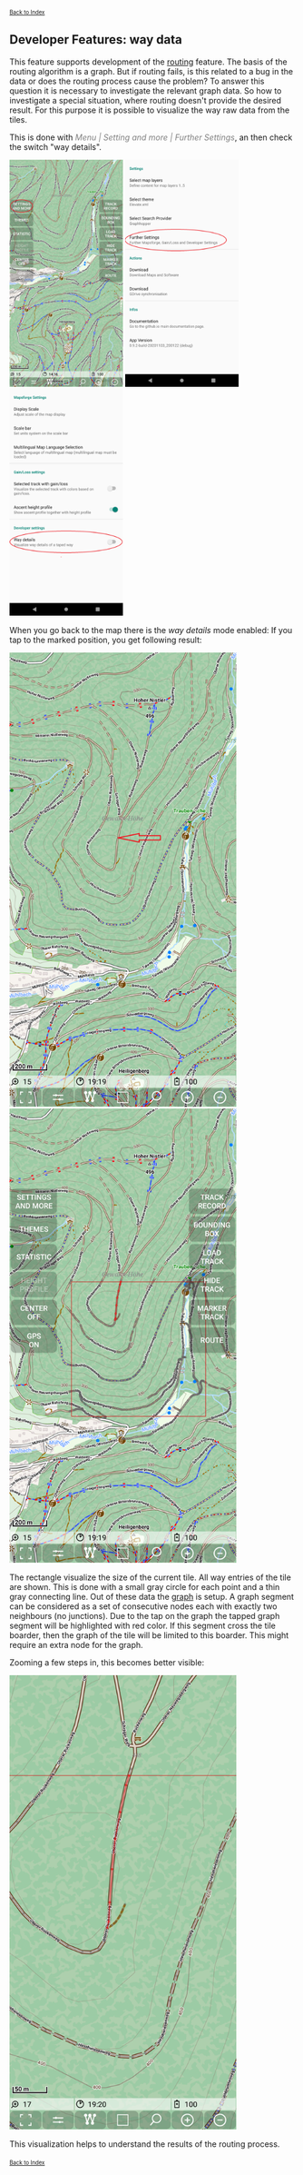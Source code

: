 <small><small>[Back to Index](../../../index.md)</small></small>

## Developer Features: way data

This feature supports development of the
[routing](../../MainTrackFeatures/Routing/routing.md) feature. The basis of the routing algorithm is a graph. 
But if routing fails, is this related to a bug in the data or does the 
routing process cause the problem? To answer this question it is necessary to investigate the relevant
graph data. So how to investigate a special situation, where routing doesn't provide the desired result.
For this purpose it is possible to visualize the way raw data from the tiles.

This is done with <span style="color:gray">*Menu | Setting and more | Further Settings*</span>, an then check the switch "way details".

<img src="./wd1.png" width="200" />&nbsp;<img src="./wd2.png" width="200" />&nbsp;<img src="./wd3.png" width="200" />&nbsp;

When you go back to the map there is the *way details* mode enabled: If you tap to the marked position, you get following result:

<img src="./wd4.png" width="400" />&nbsp;
<img src="./wd5.png" width="400" />&nbsp;

The rectangle visualize the size of the current tile. All way entries of the tile are shown.
This is done with a small gray circle for each point and a thin gray connecting line.
Out of these data the [graph](../Developer/Graph.png) is setup. A graph segment can be
considered as a set of consecutive nodes each with exactly two neighbours (no junctions).
Due to the tap on the graph the tapped graph segment will be highlighted with red color.
If this segment cross the tile boarder, then the graph of the tile will be limited to this boarder.
This might require an extra node for the graph.

Zooming a few steps in, this becomes better visible:

<img src="./wd6.png" width="400" />&nbsp;

This visualization helps to understand the results of the routing process.

<small><small>[Back to Index](../../../index.md)</small></small>